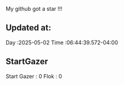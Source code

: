 My github got a star !!!
## Updated at:
Day  :2025-05-02
Time :06:44:39.572-04:00
## StartGazer
Start Gazer : 0
Flok : 0